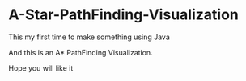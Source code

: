 # A-Star-PathFinding-Visualization

This my first time to make something using Java

And this is an A* PathFinding Visualization.

Hope you will like it
